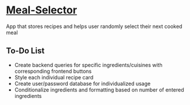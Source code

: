 # [Meal-Selector](http://meal-selector.surge.sh/ "Meal-Selector")
App that stores recipes and helps user randomly select their next cooked meal

## To-Do List
* Create backend queries for specific ingredients/cuisines with corresponding frontend buttons
* Style each individual recipe card
* Create user/password database for individualized usage
* Conditionalize ingredients and formatting based on number of entered ingredients